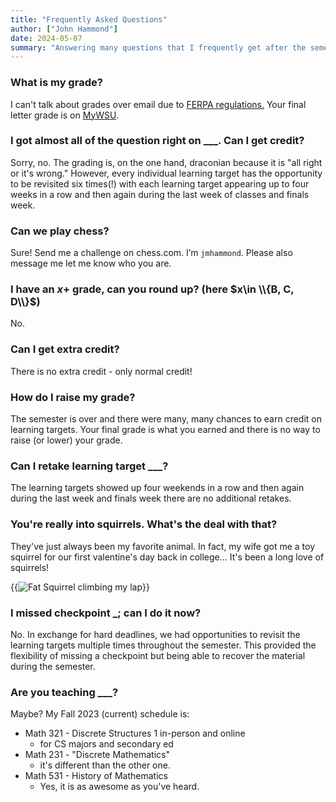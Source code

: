 ```yaml
---
title: "Frequently Asked Questions"
author: ["John Hammond"]
date: 2024-05-07
summary: "Answering many questions that I frequently get after the semester."
---
```


### What is my grade?

I can't talk about grades over email due to [FERPA regulations.](https://www2.ed.gov/policy/gen/guid/fpco/ferpa/index.html) Your final letter grade is on [MyWSU](https://mywsu.wichita.edu). 

### I got almost all of the question right on ___. Can I get credit? 

Sorry, no. The grading is, on the one hand, draconian because it is "all right or it's wrong." However, every individual learning target has the opportunity to be revisited six times(!) with each learning target appearing up to four weeks in a row and then again during the last week of classes and finals week. 

### Can we play chess?

Sure! Send me a challenge on chess.com. I’m `jmhammond`.  Please also message me let me know who you are.

### I have an $x$+ grade, can you round up?    (here $x\in \\{B, C, D\\}$)

No.

### Can I get extra credit? 

There is no extra credit - only normal credit! 

### How do I raise my grade? 

The semester is over and there were many, many chances to earn credit on learning targets. Your final grade is what you earned and there is no way to raise (or lower) your grade.

### Can I retake learning target ___? 

The learning targets showed up four weekends in a row and then again during the last week and finals week there are no additional retakes.

### You're really into squirrels. What's the deal with that? 

They've just always been my favorite animal. In fact, my wife got me a toy squirrel for our first valentine's day back in college... It's been a long love of squirrels!

{{<img src="fatsquirrel.png" alt="Fat Squirrel climbing my lap">}}

### I missed checkpoint _; can I do it now? 

No. In exchange for hard deadlines, we had opportunities to revisit the learning targets multiple times throughout the semester. This provided the flexibility of missing a checkpoint but being able to recover the material during the semester.

### Are you teaching ___? 

Maybe? My Fall 2023 (current) schedule is: 

* Math 321 - Discrete Structures 1 in-person and online
    - for CS majors and secondary ed 
* Math 231 - "Discrete Mathematics" 
    - it's different than the other one. 
* Math 531 - History of Mathematics 
    - Yes, it is as awesome as you've heard.
